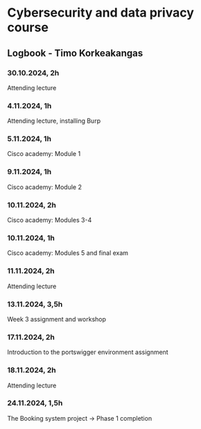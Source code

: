# Cybersecurity and data privacy course
## Logbook - Timo Korkeakangas
### 30.10.2024, 2h
Attending lecture
### 4.11.2024, 1h
Attending lecture, installing Burp
### 5.11.2024, 1h
Cisco academy: Module 1
### 9.11.2024, 1h
Cisco academy: Module 2
### 10.11.2024, 2h
Cisco academy: Modules 3-4
### 10.11.2024, 1h
Cisco academy: Modules 5 and final exam
### 11.11.2024, 2h
Attending lecture
### 13.11.2024, 3,5h
Week 3 assignment and workshop
### 17.11.2024, 2h
Introduction to the portswigger environment assignment
### 18.11.2024, 2h
Attending lecture
### 24.11.2024, 1,5h
The Booking system project → Phase 1 completion